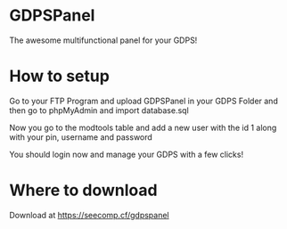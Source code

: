# GDPSPanel
The awesome multifunctional panel for your GDPS!

# How to setup
Go to your FTP Program and upload GDPSPanel in your GDPS Folder and then go to phpMyAdmin and import database.sql

Now you go to the modtools table and add a new user with the id 1 along with your pin, username and password

You should login now and manage your GDPS with a few clicks!

# Where to download
Download at https://seecomp.cf/gdpspanel
